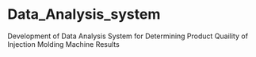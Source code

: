 # Data_Analysis_system
Development of Data Analysis System for Determining Product Quaility of Injection Molding Machine Results
